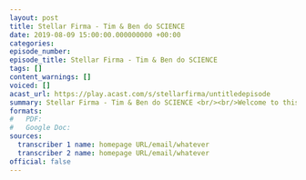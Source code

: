 ```yaml
---
layout: post
title: Stellar Firma - Tim & Ben do SCIENCE
date: 2019-08-09 15:00:00.000000000 +00:00
categories: 
episode_number: 
episode_title: Stellar Firma - Tim & Ben do SCIENCE
tags: []
content_warnings: []
voiced: []
acast_url: https://play.acast.com/s/stellarfirma/untitledepisode
summary: Stellar Firma - Tim & Ben do SCIENCE <br/><br/>Welcome to this bonus episode of Stellar Firma, where Bryn Monroe (Rusty Quill Gaming) probes the Meredith brothers to find out how much they really know about the science of Stellar Firma.
formats:
#   PDF: 
#   Google Doc: 
sources:
  transcriber 1 name: homepage URL/email/whatever
  transcriber 2 name: homepage URL/email/whatever
official: false
---
```


